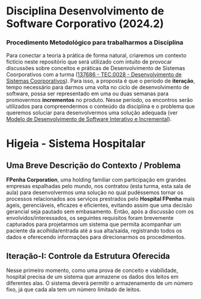 # Disciplina Desenvolvimento de Software Corporativo (2024.2)

### Procedimento Metodológico para trabalharmos a Disciplina

Para conectar a teoria à prática de forma natural, criaremos um contexto fictício neste repositório que será utilizado com intuito de provocar discussões sobre conceitos e práticas de Desenvolvimento de Sistemas Coorporativos com a turma ([137686 - TEC.0028 - Desenvolvimento de Sistemas Coorporativos](https://suap.ifrn.edu.br/edu/meu_diario/137686/1/)). Para isso, a proposta é que o período de **iteração**, tempo necessário para darmos uma volta no ciclo de desenvolvimento de software, possa ser representado em uma ou duas semanas para promovermos **incrementos** no produto. Nesse período, os encontros serão utilizados para compreendermos o conteúdo da disciplina e o problema que queremos soluciar para desenvolvermos uma solução adequada (ver [Modelo de Desenvolvimento de Software Interativo e Incremental](https://pt.wikipedia.org/wiki/Desenvolvimento_iterativo_e_incremental)). 

# Higeia - Sistema Hospitalar

## Uma Breve Descrição do Contexto / Problema

**FPenha Corporation**, uma holding familiar com participação em grandes empresas espalhadas pelo mundo, nos contratou (esta turma, esta sala de aula) para desenvolvermos uma solução no qual pudéssemos tornar os processos relacionados aos serviços prestrados pelo **Hospital FPenha** mais ágeis, gerenciáveis, eficazes e eficientes, evitando assim que uma decisão gerancial seja pautado sem embasamento. Então, após a discussão com os envolvidos/interessados, os seguintes requisitos foram brevemente capturados para projetarmos um sistema que permita acompanhar um paciente da acolhida/entrada até a sua alta/saída, registrando todos os dados e oferecendo informações para direcionarmos os procedimentos.

## Iteração-I: Controle da Estrutura Oferecida

Nesse primeiro momento, como uma prova de conceito e viabilidade, hospital precisa de um sistema que armazene os dados dos leitos em diferentes alas. O sistema deverá permitir o armazenamento de um número fixo, já que cada ala tem um número limitado de leitos.

